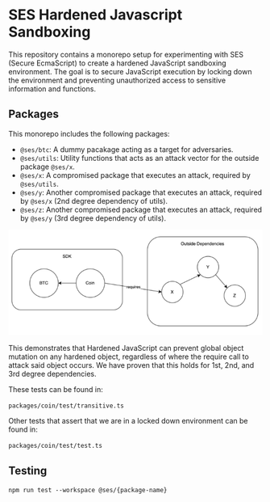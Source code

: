 # SES Hardened Javascript Sandboxing 

This repository contains a monorepo setup for experimenting with SES (Secure EcmaScript) to 
create a hardened JavaScript sandboxing environment. The goal is to secure JavaScript execution 
by locking down the environment and preventing unauthorized access to sensitive information and 
functions.

## Packages

This monorepo includes the following packages:

- `@ses/btc`: A dummy pacakage acting as a target for adversaries.
- `@ses/utils`: Utility functions that acts as an attack vector for the outside package `@ses/x`.
- `@ses/x`: A compromised package that executes an attack, required by `@ses/utils`.
- `@ses/y`: Another compromised package that executes an attack, required by `@ses/x` (2nd degree dependency of utils).
- `@ses/z`: Another compromised package that executes an attack, required by `@ses/y` (3rd degree dependency of utils).

![alt text](public/image.png)

This demonstrates that Hardened JavaScript can prevent global object mutation on any hardened object, regardless of where the require call to attack said object occurs. We have proven that this holds for 1st, 2nd, and 3rd degree dependencies.

These tests can be found in: 


`packages/coin/test/transitive.ts`

Other tests that assert that we are in a locked down environment can be found in: 


`packages/coin/test/test.ts`


## Testing

```
npm run test --workspace @ses/{package-name}
```
